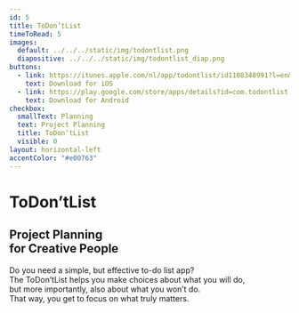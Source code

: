 ```yaml
---
id: 5
title: ToDon’tList
timeToRead: 5
images:
  default: ../../../static/img/todontlist.png
  diapositive: ../../../static/img/todontlist_diap.png
buttons:
  - link: https://itunes.apple.com/nl/app/todontlist/id1108348991?l=en&mt=8
    text: Download for iOS
  - link: https://play.google.com/store/apps/details?id=com.todontlist
    text: Download for Android
checkbox:
  smallText: Planning
  text: Project Planning
  title: ToDon’tList
  visible: 0
layout: horizontal-left
accentColor: "#e00763"
---
```


# To&#8203;Don’t&#8203;List

## Project Planning<br>for Creative People

Do you need a simple, but effective to-do list app? <br>
The ToDon’tList helps you make choices about what you will do, <br>
but more importantly, also about what you won’t do. <br>
That way, you get to focus on what truly matters.<br>
<br>
<br>
<br>
<br>
